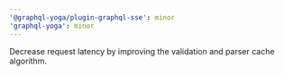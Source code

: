 ```yaml
---
'@graphql-yoga/plugin-graphql-sse': minor
'graphql-yoga': minor
---
```


Decrease request latency by improving the validation and parser cache algorithm.
